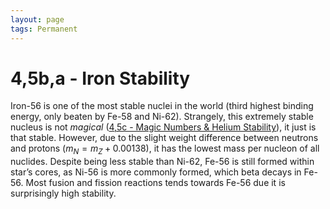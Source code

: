 ```yaml
---
layout: page
tags: Permanent 
---
```


# 4,5b,a - Iron Stability

Iron-56 is one of the most stable nuclei in the world (third highest binding energy, only beaten by Fe-58 and Ni-62). Strangely, this extremely stable nucleus is not *magical* ([4,5c - Magic Numbers & Helium Stability](4,5c%20-%20Magic%20Numbers%20&%20Helium%20Stability)), it just is that stable. However, due to the slight weight difference between neutrons and protons ($m_{N}=m_{Z}+0.00138$), it has the lowest mass per nucleon of all nuclides. Despite being less stable than Ni-62, Fe-56 is still formed within star’s cores, as Ni-56 is more commonly formed, which beta decays in Fe-56. Most fusion and fission reactions tends towards Fe-56 due it is surprisingly high stability.